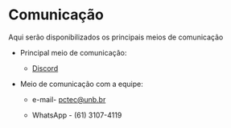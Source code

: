 # Comunicação

Aqui serão disponibilizados os principais meios de comunicação

* Principal meio de comunicação: 
    * [Discord](https://discord.gg/9HwCZ87aT4)

* Meio de comunicação com a equipe:
    * e-mail- pctec@unb.br 

    * WhatsApp - (61) 3107-4119